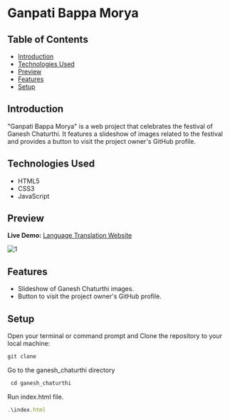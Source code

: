 # Ganpati Bappa Morya

## Table of Contents

- [Introduction](#introduction)
- [Technologies Used](#technologies-used)
- [Preview](#Preview)
- [Features](#features)
- [Setup](#Setup)

## Introduction

"Ganpati Bappa Morya" is a web project that celebrates the festival of Ganesh Chaturthi. It features a slideshow of images related to the festival and provides a button to visit the project owner's GitHub profile.

## Technologies Used

- HTML5
- CSS3
- JavaScript

## Preview
**Live Demo:** [Language Translation Website](https://omkarsalunkheatp1211.github.io/transaction-website/)

![1](https://github.com/omkarsalunkheatp1211/transaction-website/assets/96873232/c05d61f1-67e2-4617-af89-3c8fa0078e7d)

## Features

- Slideshow of Ganesh Chaturthi images.
- Button to visit the project owner's GitHub profile.

## Setup

Open your terminal or command prompt and Clone the repository to your local machine:
```javascript
git clone 
```
Go to the ganesh_chaturthi directory
```javascript
 cd ganesh_chaturthi
```
Run index.html file.
```javascript
.\index.html
```

